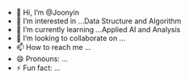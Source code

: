 - 👋 Hi, I’m @Joonyin
- 👀 I’m interested in ...Data Structure and Algorithm
- 🌱 I’m currently learning ...Applied AI and Analysis
- 💞️ I’m looking to collaborate on ...
- 📫 How to reach me ...
- 😄 Pronouns: ...
- ⚡ Fun fact: ...

<!---
Joonyin/Joonyin is a ✨ special ✨ repository because its `README.md` (this file) appears on your GitHub profile.
You can click the Preview link to take a look at your changes.
--->
